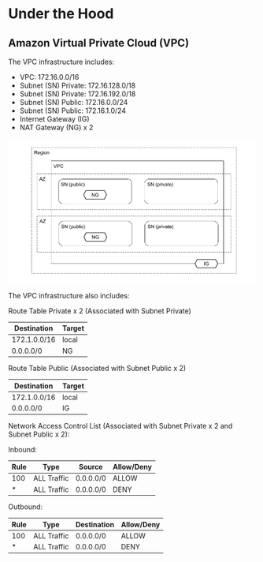 # Under the Hood

## Amazon Virtual Private Cloud (VPC)

The VPC infrastructure includes:

* VPC: 172.16.0.0/16
* Subnet (SN) Private: 172.16.128.0/18
* Subnet (SN) Private: 172.16.192.0/18
* Subnet (SN) Public: 172.16.0.0/24
* Subnet (SN) Public: 172.16.1.0/24
* Internet Gateway (IG)
* NAT Gateway (NG) x 2

![vpc](vpc.png)

The VPC infrastructure also includes:

Route Table Private x 2 (Associated with Subnet Private)

| Destination  | Target |
| ------------ | ------ |
| 172.1.0.0/16 | local  |
| 0.0.0.0/0    | NG     |

Route Table Public (Associated with Subnet Public x 2)

| Destination  | Target |
| ------------ | ------ |
| 172.1.0.0/16 | local  |
| 0.0.0.0/0    | IG     |

Network Access Control List (Associated with Subnet Private x 2 and Subnet Public x 2):

Inbound:

| Rule | Type        | Source      | Allow/Deny |
| ---- | ----------- | ----------- | ---------- |
| 100  | ALL Traffic | 0.0.0.0/0   | ALLOW      |
| *    | ALL Traffic | 0.0.0.0/0   | DENY       |

Outbound:

| Rule | Type        | Destination | Allow/Deny |
| ---- | ----------- | ----------- | ---------- |
| 100  | ALL Traffic | 0.0.0.0/0   | ALLOW      |
| *    | ALL Traffic | 0.0.0.0/0   | DENY       |
